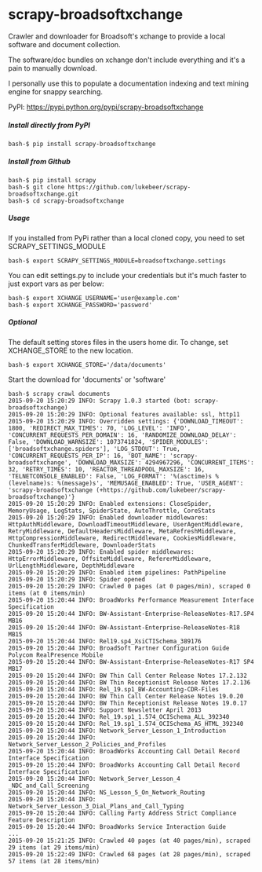 # scrapy-broadsoftxchange
Crawler and downloader for Broadsoft's xchange to provide a local software and document collection.

The software/doc bundles on xchange don't include everything and it's a pain to manually download.

I personally use this to populate a documentation indexing and text mining engine for snappy searching.

PyPI: https://pypi.python.org/pypi/scrapy-broadsoftxchange


##### Install directly from PyPI
```
bash-$ pip install scrapy-broadsoftxchange
```

##### Install from Github
```
bash-$ pip install scrapy
bash-$ git clone https://github.com/lukebeer/scrapy-broadsoftxchange.git
bash-$ cd scrapy-broadsoftxchange
```

##### Usage

If you installed from PyPi rather than a local cloned copy, you need to set SCRAPY_SETTINGS_MODULE
```
bash-$ export SCRAPY_SETTINGS_MODULE=broadsoftxchange.settings
```
You can edit settings.py to include your credentials but it's much faster to just export vars as per below:
``` 
bash-$ export XCHANGE_USERNAME='user@example.com'
bash-$ export XCHANGE_PASSWORD='password'
```

##### Optional
The default setting stores files in the users home dir. To change, set XCHANGE_STORE to the new location.
```
bash-$ export XCHANGE_STORE='/data/documents'
```

Start the download for 'documents' or 'software'
```
bash-$ scrapy crawl documents
2015-09-20 15:20:29 INFO: Scrapy 1.0.3 started (bot: scrapy-broadsoftxchange)
2015-09-20 15:20:29 INFO: Optional features available: ssl, http11
2015-09-20 15:20:29 INFO: Overridden settings: {'DOWNLOAD_TIMEOUT': 1800, 'REDIRECT_MAX_TIMES': 70, 'LOG_LEVEL': 'INFO', 'CONCURRENT_REQUESTS_PER_DOMAIN': 16, 'RANDOMIZE_DOWNLOAD_DELAY': False, 'DOWNLOAD_WARNSIZE': 1073741824, 'SPIDER_MODULES': ['broadsoftxchange.spiders'], 'LOG_STDOUT': True, 'CONCURRENT_REQUESTS_PER_IP': 16, 'BOT_NAME': 'scrapy-broadsoftxchange', 'DOWNLOAD_MAXSIZE': 4294967296, 'CONCURRENT_ITEMS': 32, 'RETRY_TIMES': 10, 'REACTOR_THREADPOOL_MAXSIZE': 16, 'TELNETCONSOLE_ENABLED': False, 'LOG_FORMAT': '%(asctime)s %(levelname)s: %(message)s', 'MEMUSAGE_ENABLED': True, 'USER_AGENT': 'scrapy-broadsoftxchange (+https://github.com/lukebeer/scrapy-broadsoftxchange)'}
2015-09-20 15:20:29 INFO: Enabled extensions: CloseSpider, MemoryUsage, LogStats, SpiderState, AutoThrottle, CoreStats
2015-09-20 15:20:29 INFO: Enabled downloader middlewares: HttpAuthMiddleware, DownloadTimeoutMiddleware, UserAgentMiddleware, RetryMiddleware, DefaultHeadersMiddleware, MetaRefreshMiddleware, HttpCompressionMiddleware, RedirectMiddleware, CookiesMiddleware, ChunkedTransferMiddleware, DownloaderStats
2015-09-20 15:20:29 INFO: Enabled spider middlewares: HttpErrorMiddleware, OffsiteMiddleware, RefererMiddleware, UrlLengthMiddleware, DepthMiddleware
2015-09-20 15:20:29 INFO: Enabled item pipelines: PathPipeline
2015-09-20 15:20:29 INFO: Spider opened
2015-09-20 15:20:29 INFO: Crawled 0 pages (at 0 pages/min), scraped 0 items (at 0 items/min)
2015-09-20 15:20:44 INFO: BroadWorks Performance Measurement Interface Specification
2015-09-20 15:20:44 INFO: BW-Assistant-Enterprise-ReleaseNotes-R17.SP4 MB16
2015-09-20 15:20:44 INFO: BW-Assistant-Enterprise-ReleaseNotes-R18 MB15
2015-09-20 15:20:44 INFO: Rel19.sp4_XsiCTISchema_389176
2015-09-20 15:20:44 INFO: BroadSoft Partner Configuration Guide Polycom RealPresence Mobile
2015-09-20 15:20:44 INFO: BW-Assistant-Enterprise-ReleaseNotes-R17 SP4 MB17
2015-09-20 15:20:44 INFO: BW Thin Call Center Release Notes 17.2.132
2015-09-20 15:20:44 INFO: BW Thin Receptionist Release Notes 17.2.136
2015-09-20 15:20:44 INFO: Rel_19.sp1_BW-Accounting-CDR-Files
2015-09-20 15:20:44 INFO: BW Thin Call Center Release Notes 19.0.20
2015-09-20 15:20:44 INFO: BW Thin Receptionist Release Notes 19.0.17
2015-09-20 15:20:44 INFO: Support Newsletter April 2013
2015-09-20 15:20:44 INFO: Rel_19.sp1_1.574_OCISchema_ALL_392340
2015-09-20 15:20:44 INFO: Rel_19.sp1_1.574_OCISchema_AS_HTML_392340
2015-09-20 15:20:44 INFO: Network_Server_Lesson_1_Introduction
2015-09-20 15:20:44 INFO: Network_Server_Lesson_2_Policies_and_Profiles
2015-09-20 15:20:44 INFO: BroadWorks Accounting Call Detail Record Interface Specification
2015-09-20 15:20:44 INFO: BroadWorks Accounting Call Detail Record Interface Specification
2015-09-20 15:20:44 INFO: Network_Server_Lesson_4 _NDC_and_Call_Screening
2015-09-20 15:20:44 INFO: NS_Lesson_5_On_Network_Routing
2015-09-20 15:20:44 INFO: Network_Server_Lesson_3_Dial_Plans_and_Call_Typing
2015-09-20 15:20:44 INFO: Calling Party Address Strict Compliance Feature Description
2015-09-20 15:20:44 INFO: BroadWorks Service Interaction Guide
...
2015-09-20 15:21:25 INFO: Crawled 40 pages (at 40 pages/min), scraped 29 items (at 29 items/min)
2015-09-20 15:22:49 INFO: Crawled 68 pages (at 28 pages/min), scraped 57 items (at 28 items/min)
